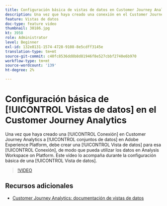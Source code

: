```yaml
---
title: Configuración básica de vistas de datos en Customer Journey Analytics
description: Una vez que haya creado una conexión en el Customer Journey Analytics de Adobe con conjuntos de datos en Adobe Experience Platform, debe crear una vista de datos para esa conexión, de modo que pueda utilizar los datos en Analysis Workspace en Platform. Este vídeo lo acompaña durante la configuración básica de una vista de datos.
feature: Vistas de datos
doc-type: feature video
thumbnail: 30186.jpg
kt: 3958
role: Administrator
level: Beginner
exl-id: 132e8131-1574-4728-9108-8e5cdff3145e
translation-type: tm+mt
source-git-commit: c40fc8536dd8b8d81946f8e527cbbf2740e6b970
workflow-type: tm+mt
source-wordcount: '139'
ht-degree: 2%

---
```


# Configuración básica de [!UICONTROL Vistas de datos] en el Customer Journey Analytics

Una vez que haya creado una [!UICONTROL Conexión] en Customer Journey Analytics a [!UICONTROL conjuntos de datos] en Adobe Experience Platform, debe crear una [!UICONTROL Vista de datos] para esa [!UICONTROL Conexión], de modo que pueda utilizar los datos en Analysis Workspace on Platform. Este vídeo lo acompaña durante la configuración básica de una [!UICONTROL Vista de datos].

>[!VIDEO](https://video.tv.adobe.com/v/30186/?quality=12&enable10seconds=on&speedcontrol=on)

## Recursos adicionales

* [Customer Journey Analytics: documentación de vistas de datos](https://experienceleague.adobe.com/docs/analytics-platform/using/cja-dataviews/create-dataview.html)

